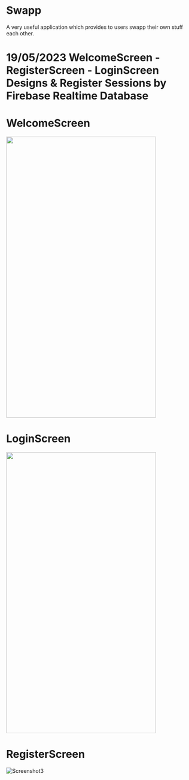 # Swapp
A very useful application which provides to users swapp their own stuff each other.

# 19/05/2023 WelcomeScreen - RegisterScreen - LoginScreen Designs & Register Sessions by Firebase Realtime Database
# WelcomeScreen 

<img src="https://gcdnb.pbrd.co/images/Ud3ok7dfHZVp.png?o=1" width="400" height="750">


# LoginScreen 


<img src="https://gcdnb.pbrd.co/images/Ud3ok7dfHZVp.png?o=1" width="400" height="750">


# RegisterScreen

![Screenshot3](https://github.com/canguress/Swapp/assets/75667677/2eec7caa-ed46-432f-a05a-e104ab10cad8)
